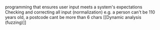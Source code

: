 programming that ensures user input meets a system's expectations
Checking and correcting all input (normalization) e.g. a person can't be 110 years old, a postcode cant be more than 6 chars
[[Dynamic analysis (fuzzing)]]